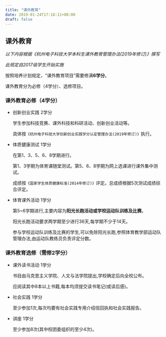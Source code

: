 ```yaml
---
title: "课外教育"
date: 2019-01-24T17:18:11+08:00
draft: false
---
```


## 课外教育

*以下内容根据《杭州电子科技大学本科生课外教育管理办法(2019年修订)》撰写*

*此规定自2017级学生开始实施*

按照培养计划规定，“课外教育项目”需要修满**6学分**。

课外教育分为必修（4学分）、选修项目。

### 课外教育必修（4学分）

- 创新创业实践 2学分

    学生参加科技竞赛、课外科技和科研活动、创新创业活动等。

    具体按`《杭州电子科技大学创新创业实践学分认定管理办法(2019年修订)》`执行。

- 体质健康测试 1学分

    在第1、3、5、6、8学期进行。

    第1、3学期为体育课随堂测试。第5、6、8学期为网上选课进行课外集中测试。

    成绩按`《国家学生体质健康标准(2014年修订)》`评定。总成绩根据5次测试成绩综合评定。

- 体育课外活动 1学分

    第5~6学期进行,主要内容为**阳光长跑活动或学校运动队训练及比赛**。
    
    阳光长跑活动要求两学期至少进行36天,每学期不少于14天。
    
    参与学校运动队训练及比赛的学生,可以免除阳光长跑,参照体育教学部运动队管理办法,由运动队教练员负责评定分数。

### 课外教育选修（需修2学分）

- 课外读书活动 1学分
    
    书目由马克恩主义学院、人文与法学院提出,学校确定后向全校公布。
    
    应阅读其中8本以上书籍,每本均须提交读书笔记(或读后感)。

- 社会实践 1学分

    至少参加1次,每次均要有社会实践专用介绍信回执和社会实践报告。

- 讲座 1学分

    至少参加8次(其中校团委组织的至少4次)。